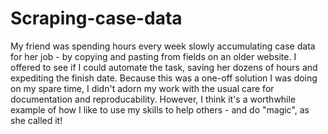 # Scraping-case-data

My friend was spending hours every week slowly accumulating case data for her job - by copying and pasting from fields on an older website. I offered to see if I could automate the task, saving her dozens of hours and expediting the finish date. Because this was a one-off solution I was doing on my spare time, I didn't adorn my work with the usual care for documentation and reproducability. However, I think it's a worthwhile example of how I like to use my skills to help others - and do "magic", as she called it!
